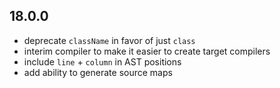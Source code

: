 ## 18.0.0

- deprecate `className` in favor of just `class`
- interim compiler to make it easier to create target compilers
- include `line` + `column` in AST positions
- add ability to generate source maps
